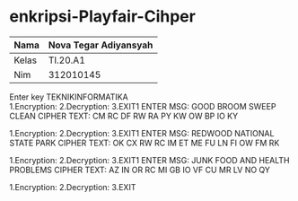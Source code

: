 # enkripsi-Playfair-Cihper

| Nama   |  Nova Tegar Adiyansyah   |
| --------- | --------------------| 
|  Kelas    | TI.20.A1      |
| Nim   |   312010145 |


Enter key TEKNIKINFORMATIKA
<br>
 1.Encryption:
 2.Decryption:
 3.EXIT1
ENTER MSG: GOOD BROOM SWEEP CLEAN
CIPHER TEXT: CM RC DF RW RA PY KW OW BP IO KY <br>

 1.Encryption:
 2.Decryption:
 3.EXIT1
ENTER MSG: REDWOOD NATIONAL STATE PARK
CIPHER TEXT: OK CX RW RC IM ET ME FU LN FI OW FM RK<br> 

 1.Encryption:
 2.Decryption:
 3.EXIT1
ENTER MSG: JUNK FOOD AND HEALTH PROBLEMS
CIPHER TEXT: AZ IN OR RC MI GB IO VF CU MR LV NO QY <br>

 1.Encryption:
 2.Decryption:
 3.EXIT


